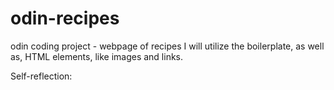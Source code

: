 # odin-recipes
odin coding project - webpage of recipes
I will utilize the boilerplate, as well as, HTML elements, like images and links.

Self-reflection:
